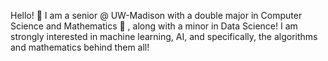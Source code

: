 Hello! 👋 I am a senior @ UW-Madison with a double major in Computer Science and Mathematics 🧮 , along with a minor in Data Science! I am strongly interested in machine learning, AI, and specifically, the algorithms and mathematics behind them all! 
